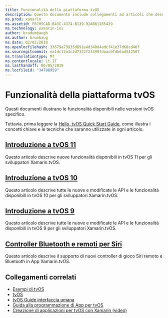 ```yaml
---
title: Funzionalità della piattaforma tvOS
description: Questo documento include collegamenti ad articoli che descrivono le funzionalità incluse in diverse versioni di tvOS. Anche possibile collegare a un documento che descrive il controller remoto Siri e Bluetooth.
ms.prod: xamarin
ms.assetid: FB705CAD-B43C-4374-B139-92AB81185429
ms.technology: xamarin-ios
author: bradumbaugh
ms.author: brumbaug
ms.date: 02/02/2018
ms.openlocfilehash: 33679a79935d891e4d340d4adcf41e37d68cd40f
ms.sourcegitcommit: ea1dc12a3c2d7322f234997daacbfdb6ad542507
ms.translationtype: MT
ms.contentlocale: it-IT
ms.lasthandoff: 06/05/2018
ms.locfileid: "34788959"
---
```

# <a name="tvos-platform-features"></a>Funzionalità della piattaforma tvOS

Questi documenti illustrano le funzionalità disponibili nelle versioni tvOS specifico.

Tuttavia, prima leggere la [Hello, tvOS Quick Start Guide](~/ios/tvos/get-started/hello-tvos.md), come illustra i concetti chiave e le tecniche che saranno utilizzate in ogni articolo.

## <a name="introduction-to-tvos-11iostvosplatformintroduction-to-tvos11md"></a>[Introduzione a tvOS 11](~/ios/tvos/platform/introduction-to-tvos11.md)

Questo articolo descrive nuove funzionalità disponibili in tvOS 11 per gli sviluppatori Xamarin.tvOS.

## <a name="introduction-to-tvos-10iostvosplatformintroduction-to-tvos10indexmd"></a>[Introduzione a tvOS 10](~/ios/tvos/platform/introduction-to-tvos10/index.md)

Questo articolo descrive tutte le nuove e modificate le API e le funzionalità disponibili in tvOS 10 per gli sviluppatori Xamarin.tvOS.

## <a name="introduction-to-tvos-9iostvosplatformtvos9md"></a>[Introduzione a tvOS 9](~/ios/tvos/platform/tvos9.md)

Questo articolo descrive tutte le nuove e modificate le API e le funzionalità disponibili in tvOS 9 per gli sviluppatori Xamarin.tvOS.

## <a name="siri-remote-and-bluetooth-controllersiostvosplatformremote-bluetoothmd"></a>[Controller Bluetooth e remoti per Siri](~/ios/tvos/platform/remote-bluetooth.md)

Questo articolo descrive il supporto di nuovi controller di gioco Siri remoto e Bluetooth in App Xamarin.tvOS.

## <a name="related-links"></a>Collegamenti correlati

- [Esempi di tvOS](https://developer.xamarin.com/samples/tvos/all/)
- [tvOS](https://developer.apple.com/tvos/)
- [tvOS Guide interfaccia umana](https://developer.apple.com/tvos/human-interface-guidelines/)
- [Guida alla programmazione di App per tvOS](https://developer.apple.com/library/prerelease/tvos/documentation/General/Conceptual/AppleTV_PG/)
- [Creazione di applicazioni per tvOS con Xamarin (video)](https://university.xamarin.com/lightninglectures/tvos-with-xamarin)

